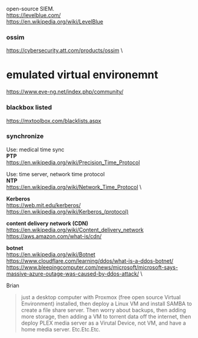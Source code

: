 open-source SIEM. \
https://levelblue.com/ \
https://en.wikipedia.org/wiki/LevelBlue
### ossim
https://cybersecurity.att.com/products/ossim \

# emulated virtual environemnt
https://www.eve-ng.net/index.php/community/

### blackbox listed
https://mxtoolbox.com/blacklists.aspx

### synchronize 
Use: medical time sync \
__PTP__ \
https://en.wikipedia.org/wiki/Precision_Time_Protocol

Use: time server, network time protocol \
__NTP__ \
https://en.wikipedia.org/wiki/Network_Time_Protocol \

__Kerberos__ \
https://web.mit.edu/kerberos/ \
https://en.wikipedia.org/wiki/Kerberos_(protocol)

__content delivery network (CDN)__ \
https://en.wikipedia.org/wiki/Content_delivery_network \
https://aws.amazon.com/what-is/cdn/ 

__botnet__ \
https://en.wikipedia.org/wiki/Botnet \
https://www.cloudflare.com/learning/ddos/what-is-a-ddos-botnet/ \
https://www.bleepingcomputer.com/news/microsoft/microsoft-says-massive-azure-outage-was-caused-by-ddos-attack/ \






Brian
> just a desktop computer with Proxmox (free open source Virtual Environment) installed, then deploy a Linux VM and install SAMBA to create a file share server. Then worry about backups, then adding more storage, then adding a VM to torrent data off the internet, then deploy PLEX media server as a Virutal Device, not VM, and have a home media server. Etc.Etc.Etc.












